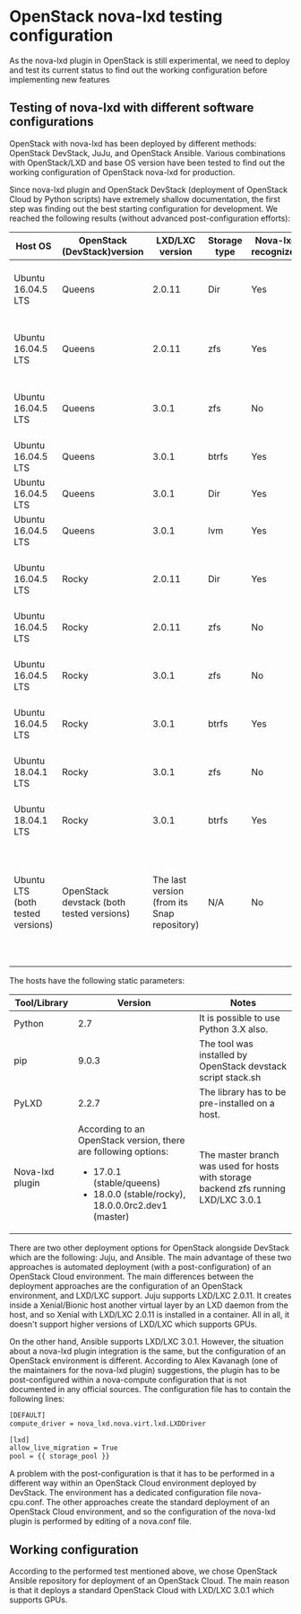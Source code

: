 # OpenStack nova-lxd testing configuration

As the nova-lxd plugin in OpenStack is still experimental, we need to deploy and test its current status to find out the working configuration before implementing new features

## Testing of nova-lxd with different software configurations
OpenStack with nova-lxd has been deployed by different methods: OpenStack DevStack, JuJu, and OpenStack Ansible. Various combinations with OpenStack/LXD and base OS version have been tested to find out the working configuration of OpenStack nova-lxd for production.

Since nova-lxd plugin and OpenStack DevStack (deployment of OpenStack Cloud by Python scripts) have extremely shallow documentation, the first step was finding out the best starting configuration for development. We reached the following results (without advanced post-configuration efforts):

**Host OS** | **OpenStack (DevStack)version** | **LXD/LXC version** | **Storage type** | **Nova-lxd recognized** | **Notes**
----------- | --------------------------- | --------------- | ------------ | ------------------- | -----
Ubuntu 16.04.5 LTS | Queens | 2.0.11 | Dir | Yes | VM creation successful, Volume attachment error.
Ubuntu 16.04.5 LTS | Queens | 2.0.11 | zfs | Yes | VM creation successful, Volume attachment error.
Ubuntu 16.04.5 LTS | Queens | 3.0.1 | zfs | No | Couldn't find the lxd storage from its zpool.
Ubuntu 16.04.5 LTS | Queens | 3.0.1 | btrfs | Yes | VM creation error.
Ubuntu 16.04.5 LTS | Queens | 3.0.1 | Dir | Yes | VM creation error.
Ubuntu 16.04.5 LTS | Queens | 3.0.1 | lvm | Yes | VM creation error.
Ubuntu 16.04.5 LTS | Rocky | 2.0.11 | Dir | Yes | VM creation successful, Volume attachment error.
Ubuntu 16.04.5 LTS | Rocky | 2.0.11 | zfs | No | Error during deployment.
Ubuntu 16.04.5 LTS | Rocky | 3.0.1 | zfs | No | Couldn't find the lxd storage from its zpool.
Ubuntu 16.04.5 LTS | Rocky | 3.0.1 | btrfs | Yes | VM creation error.
Ubuntu 18.04.1 LTS | Rocky | 3.0.1 | zfs | No | Couldn't find the lxd storage from its zpool.
Ubuntu 18.04.1 LTS | Rocky | 3.0.1 | btrfs | Yes | VM creation error.
Ubuntu LTS (both tested versions) | OpenStack devstack (both tested versions) | The last version (from its Snap repository) | N/A | No | LXD/LXC isn't recognized by OpenStack devstack installation script stack.sh or nova-lxd plugin

The hosts have the following static parameters:

**Tool/Library** | **Version** | **Notes**
----------- | --------------------------- | ---------------
Python | 2.7 | It is possible to use Python 3.X also.
pip | 9.0.3 | The tool was installed by OpenStack devstack script stack.sh
PyLXD | 2.2.7 | The library has to be pre-installed on a host.
Nova-lxd plugin | According to an OpenStack version, there are following options: <ul><li>17.0.1 (stable/queens)</li><li>18.0.0 (stable/rocky), 18.0.0.0rc2.dev1 (master)</li></ul> | The master branch was used for hosts with storage backend zfs running LXD/LXC 3.0.1

There are two other deployment options for OpenStack alongside DevStack which are the following: Juju, and Ansible. The main advantage of these two approaches is automated deployment (with a post-configuration) of an OpenStack Cloud environment. The main differences between the deployment approaches are the configuration of an OpenStack environment, and LXD/LXC support. Juju supports LXD/LXC 2.0.11. It creates inside a Xenial/Bionic host another virtual layer by an LXD daemon from the host, and so Xenial with LXD/LXC 2.0.11 is installed in a container. All in all, it doesn't support higher versions of LXD/LXC which supports GPUs.

On the other hand, Ansible supports LXD/LXC 3.0.1. However, the situation about a nova-lxd plugin integration is the same, but the configuration of an OpenStack environment is different. According to Alex Kavanagh (one of the maintainers for the nova-lxd plugin) suggestions, the plugin has to be post-configured within a nova-compute configuration that is not documented in any official sources. The configuration file has to contain the following lines:

```bash
[DEFAULT]
compute_driver = nova_lxd.nova.virt.lxd.LXDDriver

[lxd]
allow_live_migration = True
pool = {{ storage_pool }}
```

A problem with the post-configuration is that it has to be performed in a different way within an OpenStack Cloud environment deployed by DevStack. The environment has a dedicated configuration file nova-cpu.conf. The other approaches create the standard deployment of an OpenStack Cloud environment, and so the configuration of the nova-lxd plugin is performed by editing of a nova.conf file.

## Working configuration
According to the performed test mentioned above, we chose OpenStack Ansible repository for deployment of an OpenStack Cloud. The main reason is that it deploys a standard OpenStack Cloud with LXD/LXC 3.0.1 which supports GPUs.
